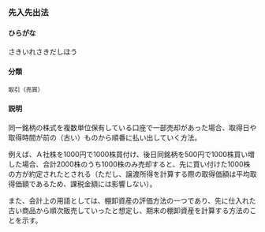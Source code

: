 <div style="display:none;">

## [あ行](securities-terms?id=あ行)
## [か行](securities-terms?id=か行)
## [さ行](securities-terms?id=さ行)

</div>

### 先入先出法

#### ひらがな

さきいれさきだしほう

#### 分類

`取引（売買）`

#### 説明

同一銘柄の株式を複数単位保有している口座で一部売却があった場合、取得日や取得時間が前の（古い）ものから順番に払い出していく方法。
 
例えば、Ａ社株を1000円で1000株買付け、後日同銘柄を500円で1000株買い増した場合、合計2000株のうち1000株のみ売却すると、先に買い付けた1000株の方が約定されたとされる（ただし、譲渡所得を計算する際の取得価額は平均取得価額であるため、課税金額には影響しない）。
 
また、会計上の用語としては、棚卸資産の評価方法の一つであり、先に仕入れた古い商品から順次販売していったと想定し、期末の棚卸資産を計算する方法のことを示す。

<div style="display:none;">

## [た行](securities-terms?id=た行)
## [な行](securities-terms?id=な行)
## [は行](securities-terms?id=は行)
## [ま行](securities-terms?id=ま行)
## [や行](securities-terms?id=や行)
## [ら行](securities-terms?id=ら行)
## [わ行](securities-terms?id=わ行)
## [英数字・記号](securities-terms?id=英数字・記号)

</div>

